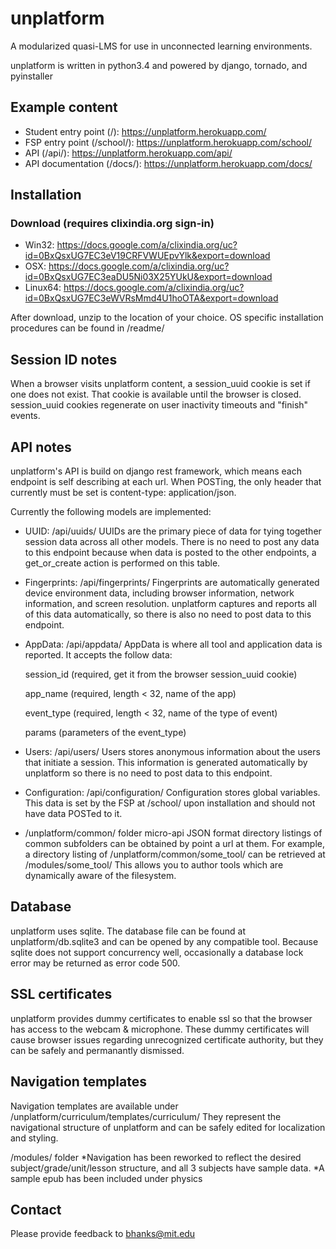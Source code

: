 unplatform
==========
A modularized quasi-LMS for use in unconnected learning environments.

unplatform is written in python3.4 and powered by django, tornado, and pyinstaller

Example content
-------------------

- Student entry point (/):    https://unplatform.herokuapp.com/
- FSP entry point (/school/):    https://unplatform.herokuapp.com/school/
- API (/api/):    https://unplatform.herokuapp.com/api/
- API documentation (/docs/): https://unplatform.herokuapp.com/docs/

Installation
-------------------

### Download (requires clixindia.org sign-in)

- Win32: https://docs.google.com/a/clixindia.org/uc?id=0BxQsxUG7EC3eV19CRFVWUEpvYlk&export=download
- OSX: https://docs.google.com/a/clixindia.org/uc?id=0BxQsxUG7EC3eaDU5Ni03X25YUkU&export=download
- Linux64: https://docs.google.com/a/clixindia.org/uc?id=0BxQsxUG7EC3eWVRsMmd4U1hoOTA&export=download

After download, unzip to the location of your choice. OS specific installation procedures can be found in /readme/

Session ID notes
-------------------
When a browser visits unplatform content, a session_uuid cookie is set if one does not exist. That cookie is available
until the browser is closed. session_uuid cookies regenerate on user inactivity timeouts and "finish" events.


API notes
-------------------
unplatform's API is build on django rest framework, which means each endpoint is self describing at each url.
When POSTing, the only header that currently must be set is content-type: application/json.

Currently the following models are implemented:

* UUID: /api/uuids/
UUIDs are the primary piece of data for tying together session data across all other models.
There is no need to post any data to this endpoint because when data is posted to the other endpoints,
a get_or_create action is performed on this table.

* Fingerprints: /api/fingerprints/
Fingerprints are automatically generated device environment data, including browser information, network information,
and screen resolution. unplatform captures and reports all of this data automatically, so there is also no need to
post data to this endpoint.

* AppData: /api/appdata/
AppData is where all tool and application data is reported. It accepts the follow data:

    session_id (required, get it from the browser session_uuid cookie)

    app_name (required, length < 32, name of the app)

    event_type (required, length < 32, name of the type of event)
    
    params (parameters of the event_type)

* Users: /api/users/
Users stores anonymous information about the users that initiate a session. This information is generated
automatically by unplatform so there is no need to post data to this endpoint.

* Configuration: /api/configuration/
Configuration stores global variables. This data is set by the FSP at /school/ upon installation and should
not have data POSTed to it.

* /unplatform/common/ folder micro-api
JSON format directory listings of common subfolders can be obtained by point a url at them. For example,
a directory listing of /unplatform/common/some_tool/ can be retrieved at /modules/some_tool/ This allows you to
author tools which are dynamically aware of the filesystem.


Database
-------------------
unplatform uses sqlite. The database file can be found at unplatform/db.sqlite3 and can be opened by any
compatible tool. Because sqlite does not support concurrency well, occasionally a database lock error may be returned
as error code 500.


SSL certificates
-------------------
unplatform provides dummy certificates to enable ssl so that the browser has access to the webcam & microphone. These
dummy certificates will cause browser issues regarding unrecognized certificate authority, but they can be safely and
permanantly dismissed.


Navigation templates
-------------------
Navigation templates are available under /unplatform/curriculum/templates/curriculum/ They represent the navigational
structure of unplatform and can be safely edited for localization and styling.


/modules/ folder
*Navigation has been reworked to reflect the desired subject/grade/unit/lesson structure, and all 3 subjects have sample data.
*A sample epub has been included under physics

Contact
-------------------
Please provide feedback to bhanks@mit.edu
